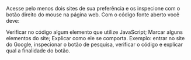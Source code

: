 Acesse pelo menos dois sites de sua preferência e os inspecione com o botão direito do mouse na página web.
Com o código fonte aberto você deve: 

Verificar no código algum elemento que utilize JavaScript; 
Marcar alguns elementos do site; 
Explicar como ele se comporta. Exemplo: entrar no site do Google, inspecionar o botão de pesquisa, verificar o código e explicar qual a finalidade do botão. 